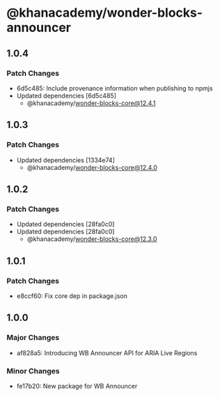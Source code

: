 # @khanacademy/wonder-blocks-announcer

## 1.0.4

### Patch Changes

- 6d5c485: Include provenance information when publishing to npmjs
- Updated dependencies [6d5c485]
    - @khanacademy/wonder-blocks-core@12.4.1

## 1.0.3

### Patch Changes

- Updated dependencies [1334e74]
    - @khanacademy/wonder-blocks-core@12.4.0

## 1.0.2

### Patch Changes

- Updated dependencies [28fa0c0]
- Updated dependencies [28fa0c0]
    - @khanacademy/wonder-blocks-core@12.3.0

## 1.0.1

### Patch Changes

- e8ccf60: Fix core dep in package.json

## 1.0.0

### Major Changes

- af828a5: Introducing WB Announcer API for ARIA Live Regions

### Minor Changes

- fe17b20: New package for WB Announcer
